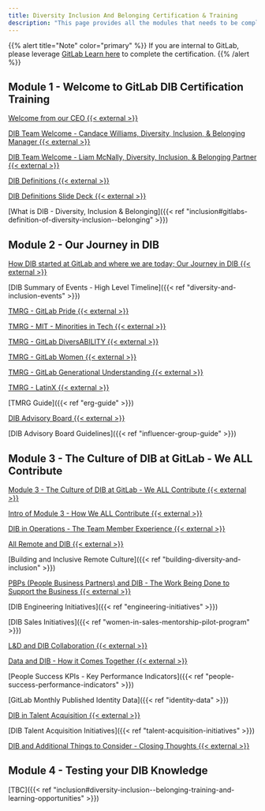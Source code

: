 ```yaml
---
title: Diversity Inclusion And Belonging Certification & Training
description: "This page provides all the modules that needs to be completed to achieve the Diversity, Inclusion & Belonging Certification at GitLab"
---
```


{{% alert title="Note" color="primary" %}}
If you are internal to GitLab, please leverage [GitLab Learn here](https://gitlab.edcast.com/journey/dib-training-certification) to complete the certification.
{{% /alert %}}

## Module 1 - Welcome to GitLab DIB Certification Training

<i class="fa-brands fa-youtube"></i> [Welcome from our CEO {{< external >}}](https://youtu.be/6Jf4fOPUzac)

<i class="fa-brands fa-youtube"></i> [DIB Team Welcome - Candace Williams, Diversity, Inclusion, & Belonging Manager {{< external >}}](https://youtu.be/Zn-IQsBpxuI)

<i class="fa-brands fa-youtube"></i> [DIB Team Welcome - Liam McNally, Diversity, Inclusion, & Belonging Partner {{< external >}}](https://youtu.be/1pY6NMyuy5Q)

<i class="fa-brands fa-youtube"></i> [DIB Definitions {{< external >}}](https://youtu.be/A9VSQDhnR7o)

<i class="fa-brands fa-google-drive"></i> [DIB Definitions Slide Deck {{< external >}}](https://docs.google.com/presentation/d/1yUkifuK1kbZNF0_FfFI7iMcLRL7kmDT4dr21Mu0zDMo/edit?usp=sharing)

<i class="fa-solid fa-book"></i> [What is DIB - Diversity, Inclusion & Belonging]({{< ref "inclusion#gitlabs-definition-of-diversity-inclusion--belonging" >}})

## Module 2 - Our Journey in DIB

<i class="fa-brands fa-youtube"></i> [How DIB started at GitLab and where we are today; Our Journey in DIB {{< external >}}](https://youtu.be/uqe36qKwvUk)

<i class="fa-solid fa-book"></i> [DIB Summary of Events - High Level Timeline]({{< ref "diversity-and-inclusion-events" >}})

<i class="fa-brands fa-youtube"></i> [TMRG - GitLab Pride {{< external >}}](https://youtu.be/wFO2tpzpVno)

<i class="fa-brands fa-youtube"></i> [TMRG - MIT - Minorities in Tech {{< external >}}](https://youtu.be/pv3TMP5AfRY)

<i class="fa-brands fa-youtube"></i> [TMRG - GitLab DiversABILITY {{< external >}}](https://youtu.be/O1OIpGsJ9tc)

<i class="fa-brands fa-youtube"></i> [TMRG - GitLab Women {{< external >}}](https://youtu.be/vCEEUH-2Gaw)

<i class="fa-brands fa-youtube"></i> [TMRG - GitLab Generational Understanding {{< external >}}](https://youtu.be/6eke5700KWc)

<i class="fa-brands fa-youtube"></i> [TMRG - LatinX {{< external >}}](https://youtu.be/tgpANFpoIYE)

<i class="fa-solid fa-book"></i> [TMRG Guide]({{< ref "erg-guide" >}})

<i class="fa-brands fa-youtube"></i> [DIB Advisory Board {{< external >}}](https://youtu.be/8ohfv0iyGEg)

<i class="fa-solid fa-book"></i> [DIB Advisory Board Guidelines]({{< ref "influencer-group-guide" >}})

## Module 3 - The Culture of DIB at GitLab - We ALL Contribute

<i class="fa-brands fa-youtube"></i> [Module 3 - The Culture of DIB at GitLab - We ALL Contribute {{< external >}}](https://youtu.be/asrNQly1mTo)

<i class="fa-brands fa-youtube"></i> [Intro of Module 3 - How We ALL Contribute {{< external >}}](https://youtu.be/WEy4LjxB0aI)

<i class="fa-brands fa-youtube"></i> [DIB in Operations - The Team Member Experience {{< external >}}](https://youtu.be/n2CS4XQtaFE)

<i class="fa-brands fa-youtube"></i> [All Remote and DIB {{< external >}}](https://youtu.be/n2CS4XQtaFE)

<i class="fa-solid fa-book"></i> [Building and Inclusive Remote Culture]({{< ref "building-diversity-and-inclusion" >}})

<i class="fa-brands fa-youtube"></i> [PBPs (People Business Partners) and DIB - The Work Being Done to Support the Business {{< external >}}](https://youtu.be/nZ8K-XjgdO0)

<i class="fa-solid fa-book"></i> [DIB Engineering Initiatives]({{< ref "engineering-initiatives" >}})

<i class="fa-solid fa-book"></i> [DIB Sales Initiatives]({{< ref "women-in-sales-mentorship-pilot-program" >}})

<i class="fa-brands fa-youtube"></i> [L&D and DIB Collaboration {{< external >}}](https://youtu.be/TMZdNAEh_9E)

<i class="fa-brands fa-youtube"></i> [Data and DIB - How it Comes Together {{< external >}}](https://youtu.be/-sv0uKjriRs)

<i class="fa-solid fa-book"></i> [People Success KPIs - Key Performance Indicators]({{< ref "people-success-performance-indicators" >}})

<i class="fa-solid fa-book"></i> [GitLab Monthly Published Identity Data]({{< ref "identity-data" >}})

<i class="fa-brands fa-youtube"></i> [DIB in Talent Acquisition {{< external >}}](https://youtu.be/eXcjoPtkGXk)

<i class="fa-solid fa-book"></i> [DIB Talent Acquisition Initiatives]({{< ref "talent-acquisition-initiatives" >}})

<i class="fa-brands fa-youtube"></i> [DIB and Additional Things to Consider - Closing Thoughts {{< external >}}](https://youtu.be/M5jhazNINx8)

## Module 4 - Testing your DIB Knowledge

<i class="fa-solid fa-book"></i> [TBC]({{< ref "inclusion#diversity-inclusion--belonging-training-and-learning-opportunities" >}})
